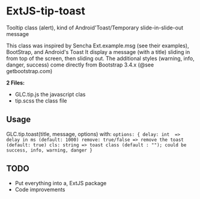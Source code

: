 # ExtJS-tip-toast
Tooltip class (alert), kind of Android'Toast/Temporary slide-in-slide-out message

This class was inspired by Sencha Ext.example.msg (see their examples), BootStrap, and Android's Toast
It display a message (with a title) sliding in from top of the screen, then sliding out.
The additional styles (warning, info, danger, success) come directly from Bootstrap 3.4.x (@see getbootstrap.com)

__2 Files:__
- GLC.tip.js  the javascript clas
- tip.scss    the class file

## Usage
GLC.tip.toast(title, message, options)
with:
`
options: {
  delay: int  => delay in ms (default: 1000)
  remove: true/false => remove the toast (default: true)
  cls: string => toast class (default : ""); could be success, info, warning, danger
}
`
## TODO
* Put everything into a, ExtJS package
* Code improvements
